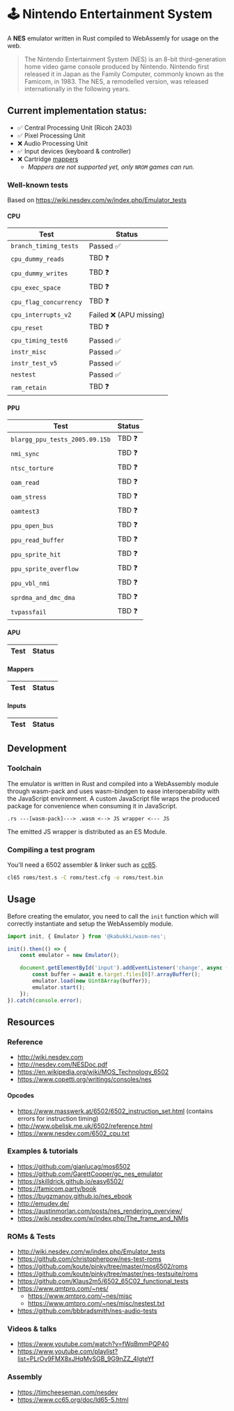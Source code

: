 # 🕹 Nintendo Entertainment System

A **NES** emulator written in Rust compiled to WebAssemly for usage on the web.

> The Nintendo Entertainment System (NES) is an 8-bit third-generation home video game console produced by Nintendo. Nintendo first released it in Japan as the Family Computer, commonly known as the Famicom, in 1983. The NES, a remodelled version, was released internationally in the following years.

## Current implementation status:

- ✅ Central Processing Unit (Ricoh 2A03) 
- ✅ Pixel Processing Unit
- ❌ Audio Processing Unit 
- ✅ Input devices (keyboard & controller)
- ❌ Cartridge [mappers](https://wiki.nesdev.com/w/index.php/Mapper)
    - *Mappers are not supported yet, only `NROM` games can run.*

### Well-known tests

Based on https://wiki.nesdev.com/w/index.php/Emulator_tests

#### CPU

| Test                  | Status    |
|-----------------------|-----------|
| `branch_timing_tests` | Passed ✅ |
| `cpu_dummy_reads`     | TBD ❓    |
| `cpu_dummy_writes`    | TBD ❓    |
| `cpu_exec_space`      | TBD ❓    |
| `cpu_flag_concurrency`| TBD ❓    |
| `cpu_interrupts_v2`   | Failed ❌ (APU missing)   |
| `cpu_reset`           | TBD ❓    |
| `cpu_timing_test6`    | Passed ✅ |
| `instr_misc`          | Passed ✅ |
| `instr_test_v5`       | Passed ✅ |
| `nestest`             | Passed ✅ |
| `ram_retain`          | TBD ❓    |

#### PPU

| Test                              | Status    |
|-----------------------------------|-----------|
| `blargg_ppu_tests_2005.09.15b`    | TBD ❓    |
| `nmi_sync`                        | TBD ❓    |
| `ntsc_torture`                    | TBD ❓    |
| `oam_read`                        | TBD ❓    |
| `oam_stress`                      | TBD ❓    |
| `oamtest3`                        | TBD ❓    |
| `ppu_open_bus`                    | TBD ❓    |
| `ppu_read_buffer`                 | TBD ❓    |
| `ppu_sprite_hit`                  | TBD ❓    |
| `ppu_sprite_overflow`             | TBD ❓    |
| `ppu_vbl_nmi`                     | TBD ❓    |
| `sprdma_and_dmc_dma`              | TBD ❓    |
| `tvpassfail`                      | TBD ❓    |

#### APU

| Test                  | Status    |
|-----------------------|-----------|

#### Mappers

| Test                  | Status    |
|-----------------------|-----------|

#### Inputs

| Test                  | Status    |
|-----------------------|-----------|

## Development

### Toolchain

The emulator is written in Rust and compiled into a WebAssembly module through wasm-pack and uses wasm-bindgen to ease interoperability with the JavaScript environment. A custom JavaScript file wraps the produced package for convenience when consuming it in JavaScript.

```
.rs ---[wasm-pack]---> .wasm <--> JS wrapper <--- JS
```

The emitted JS wrapper is distributed as an ES Module.

### Compiling a test program

You'll need a 6502 assembler & linker such as [cc65](https://github.com/cc65/cc65).

```bash
cl65 roms/test.s -C roms/test.cfg -o roms/test.bin
```

## Usage

Before creating the emulator, you need to call the `init` function which will correctly instantiate and setup the WebAssembly module.

```js
import init, { Emulator } from '@kabukki/wasm-nes';

init().then(() => {
    const emulator = new Emulator();

    document.getElementById('input').addEventListener('change', async (e) => {
        const buffer = await e.target.files[0]?.arrayBuffer();
        emulator.load(new Uint8Array(buffer));
        emulator.start();
    });
}).catch(console.error);
```

## Resources

### Reference

- http://wiki.nesdev.com
- http://nesdev.com/NESDoc.pdf
- https://en.wikipedia.org/wiki/MOS_Technology_6502
- https://www.copetti.org/writings/consoles/nes

#### Opcodes

- https://www.masswerk.at/6502/6502_instruction_set.html (contains errors for instruction timing)
- http://www.obelisk.me.uk/6502/reference.html
- https://www.nesdev.com/6502_cpu.txt

### Examples & tutorials

- https://github.com/gianlucag/mos6502
- https://github.com/GarettCooper/gc_nes_emulator
- https://skilldrick.github.io/easy6502/
- https://famicom.party/book
- https://bugzmanov.github.io/nes_ebook
- http://emudev.de/
- https://austinmorlan.com/posts/nes_rendering_overview/
- https://wiki.nesdev.com/w/index.php/The_frame_and_NMIs

### ROMs & Tests

- http://wiki.nesdev.com/w/index.php/Emulator_tests
- https://github.com/christopherpow/nes-test-roms
- https://github.com/koute/pinky/tree/master/mos6502/roms
- https://github.com/koute/pinky/tree/master/nes-testsuite/roms
- https://github.com/Klaus2m5/6502_65C02_functional_tests
- https://www.qmtpro.com/~nes/
    - https://www.qmtpro.com/~nes/misc
    - https://www.qmtpro.com/~nes/misc/nestest.txt
- https://github.com/bbbradsmith/nes-audio-tests

### Videos & talks

- https://www.youtube.com/watch?v=fWqBmmPQP40
- https://www.youtube.com/playlist?list=PLrOv9FMX8xJHqMvSGB_9G9nZZ_4IgteYf

### Assembly

- https://timcheeseman.com/nesdev
- https://www.cc65.org/doc/ld65-5.html
